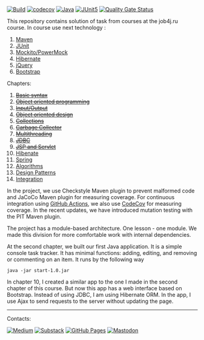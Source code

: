 [![Build](https://github.com/vrnsky/java-a-to-z/actions/workflows/build.yml/badge.svg?branch=master)](https://github.com/vrnsky/java-a-to-z/actions/workflows/build.yml)
[![codecov](https://codecov.io/gh/vrnsky/java-a-to-z/branch/master/graph/badge.svg)](https://codecov.io/gh/vrnsky/java-a-to-z)
[![Java](https://img.shields.io/badge/Java-17-%23ED8B00.svg?logo=openjdk&logoColor=white)](#)
[![JUnit5](https://img.shields.io/badge/Tested_with-JUnit_5-1?logo=junit5)](#)
[![Quality Gate Status](https://sonarcloud.io/api/project_badges/measure?project=vrnsky_java-a-to-z&metric=alert_status)](https://sonarcloud.io/summary/new_code?id=vrnsky_java-a-to-z)

This repository contains solution of task from courses at the job4j.ru course.
In course use next technology :
1. [Maven](https://maven.apache.org/)
2. [JUnit](https://junit.org/junit5/)
3. [Mockito/PowerMock](https://site.mockito.org/)
4. [Hibernate](https://hibernate.org/)
5. [jQuery](https://jquery.com/)
6. [Bootstrap](https://getbootstrap.com/)

Chapters:
1. <strike>[Basic syntax](./chapter1)</strike>
2. <strike>[Object oriented programming](./chapter2)</strike>
3. <strike>[Input/Output](./chapter3)</strike>
4. <strike>[Object oriented design](./chapter4)</strike>
5. <strike>[Collections](./chapter5)</strike>
6. <strike>[Garbage Collector](./chapter6)</strike>
7. <strike>[Multithreading](./chapter7)</strike>
8. <strike>[JDBC](./chapter8)</strike>
9. <strike>[JSP and Servlet](./chapter9)</strike>
10. [Hibenate](./chapter10)
11. [Spring](./chapter11)
12. [Algorithms](./chapter12)
13. [Design Patterns](./chapter13)
14. [Integration](./chapter14)

In the project, we use Checkstyle Maven plugin to prevent malformed code and JaCoCo Maven plugin
for measuring coverage. For continuous integration using [GitHub Actions](https://github.com/features/actions),
we also use [CodeCov](https://codecov.io) for measuring coverage. In the recent updates, we have introduced mutation testing with the PIT Maven plugin.

The project has a module-based architecture. 
One lesson - one module. We made this division for more comfortable work with internal dependencies.

At the second chapter, we built our first Java application. It is a simple console task tracker.
It has minimal functions: adding, editing, and removing or commenting on an item. It runs
by the following way
```
java -jar start-1.0.jar
```

In chapter 10, I created a similar app to the one I made in the second chapter of 
this course. But now this app has a web interface based on Bootstrap. Instead
of using JDBC, I am using Hibernate ORM. In the app, I use Ajax to send requests 
to the server without updating the page.


---
Contacts:

[![Medium](https://img.shields.io/badge/Medium-%23000000.svg?logo=medium&logoColor=white)](https://vrnsky.medium.com)
[![Substack](https://img.shields.io/badge/Substack-FF6719?logo=substack&logoColor=fff)](https://vrnsky.substack.com)
[![GitHub Pages](https://img.shields.io/badge/GitHub%20Pages-121013?logo=github&logoColor=white)](https://vrnsky.github.io)
[![Mastodon](https://img.shields.io/badge/Mastodon-6364FF?logo=mastodon&logoColor=fff)](https://me.dm/@vrnsky)
